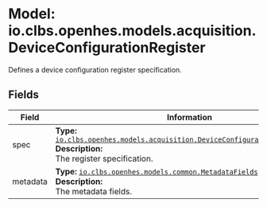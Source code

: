 # Model: io.clbs.openhes.models.acquisition.DeviceConfigurationRegister

Defines a device configuration register specification.

## Fields

| Field | Information |
| --- | --- |
| spec | <b>Type:</b> [`io.clbs.openhes.models.acquisition.DeviceConfigurationRegisterSpec`](model-io-clbs-openhes-models-acquisition-deviceconfigurationregisterspec.md)<br><b>Description:</b><br>The register specification. |
| metadata | <b>Type:</b> [`io.clbs.openhes.models.common.MetadataFields`](model-io-clbs-openhes-models-common-metadatafields.md)<br><b>Description:</b><br>The metadata fields. |

